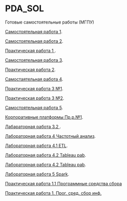 # PDA_SOL
Готовые самостоятельные работы (МГПУ) 

[Самостоятельная работа 1](https://github.com/ponomarevaJV/PDA_SOL/blob/main/Самостоятельная_работа_1.ipynb).

[Самостоятельная работа 2](https://github.com/ponomarevaJV/PDA_SOL/blob/main/hw_2_numpy_(1).ipynb).  

[Практическая работа 1 ](https://github.com/ponomarevaJV/PDA_SOL/blob/main/ПР.%201..ipynb).

[Самостоятельная работа 3](https://github.com/ponomarevaJV/PDA_SOL/blob/main/CМ.%20№3%20.%20(3).ipynb).

[Практическая работа 2](https://github.com/ponomarevaJV/PDA_SOL/blob/main/Практическая%20работа%20№2.ipynb).

[Самостаятельная работа 4](https://github.com/ponomarevaJV/PDA_SOL/blob/main/hw_4_visualisation_(1).ipynb).

[Практическая работа 3 №1](https://github.com/ponomarevaJV/PDA_SOL/blob/main/ПЗ%203%20№1.ipynb).

[Практическая работа 3 №2](https://github.com/ponomarevaJV/PDA_SOL/blob/main/ПЗ%203%20№%202.ipynb).

[Самостоятельная работа 5](https://github.com/ponomarevaJV/PDA_SOL/blob/main/Самостоятельная%20работа%20№5%20.ipynb).

[Корпоративные платформы Пр.р.№1](https://github.com/ponomarevaJV/PDA_SOL/blob/main/1_2_Пр_р_.ipynb).

[Лабараторная работа 3.2 ](https://github.com/ponomarevaJV/PDA_SOL/blob/main/Опрос%20лб%203.2%20(Ответы)%20(1).xlsx).

[Лабораторная работа 4 Частотный анализ](https://github.com/ponomarevaJV/PDA_SOL/blob/main/LB%204.ipynb).

[Лабораторная работа 4.1 ETL](https://github.com/ponomarevaJV/PDA_SOL/blob/main/Отчёт%20по%20лб%204.1.pdf).

[Лабораторная работа 4.2 Tableau pab](https://github.com/ponomarevaJV/PDA_SOL/blob/main/Superstore%20(Ponomareva).tflx).

[Лабораторная работа 4.2 Tableau pab](https://github.com/ponomarevaJV/PDA_SOL/blob/main/Postgrea.tfl).

[Лабораторная работа 5 Spark](https://github.com/ponomarevaJV/PDA_SOL/blob/main/Лабараторная%205(спарк).ipynb).

[Практическая работа 1.1 Программные средства сбора](https://colab.research.google.com/drive/1kopHkJSp9xzrFm46LJekmzUYuFeBro73#scrollTo=9GAtrFnh2Wmr)

[Практическая работа 1. Прог. сред. сбор инф.](https://github.com/ponomarevaJV/PDA_SOL/blob/main/Пр.1.(%20прог.%20сред.%20сбор%20и%20конс.%20данных).ipynb)


